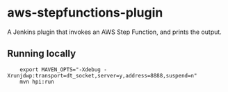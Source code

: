 # aws-stepfunctions-plugin

A Jenkins plugin that invokes an AWS Step Function, and prints the output.

## Running locally

```
    export MAVEN_OPTS="-Xdebug -Xrunjdwp:transport=dt_socket,server=y,address=8888,suspend=n"
    mvn hpi:run
```

